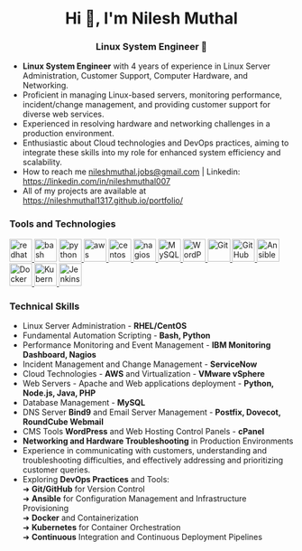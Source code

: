 
<h1 align="center">Hi 👋, I'm Nilesh Muthal</h1>
<h3 align="center"> Linux System Engineer 🚀</h3>


- **Linux System Engineer** with 4 years of experience in Linux Server Administration, Customer Support, Computer 
Hardware, and Networking.
- Proficient in managing Linux-based servers, monitoring performance, incident/change management, and 
providing customer support for diverse web services.
- Experienced in resolving hardware and networking challenges in a production environment.
- Enthusiastic about Cloud technologies and DevOps practices, aiming to integrate these skills into my role for 
enhanced system efficiency and scalability.
- How to reach me nileshmuthal.jobs@gmail.com | Linkedin: https://linkedin.com/in/nileshmuthal007
- All of my projects are available at https://nileshmuthal1317.github.io/portfolio/


<h3 align="left">Tools and Technologies</h3>
<p align="left">  
  <a href="https://www.redhat.com" target="_blank" rel="noreferrer">
  <img src="https://www.vectorlogo.zone/logos/redhat/redhat-icon.svg" alt="redhat" width="40" height="40"/>
</a>
<span>
  <img src="https://www.vectorlogo.zone/logos/gnu_bash/gnu_bash-icon.svg" alt="bash" width="40" height="40"/>
</span>
  <a href="https://www.python.org" target="_blank" rel="noreferrer">
  <img src="https://www.vectorlogo.zone/logos/python/python-icon.svg" alt="python" width="40" height="40"/>
</a>
<a href="https://aws.amazon.com" target="_blank" rel="noreferrer">
  <img src="https://www.vectorlogo.zone/logos/amazon_aws/amazon_aws-icon.svg" alt="aws" width="40" height="40"/>
</a>
<a href="https://www.centos.org" target="_blank" rel="noreferrer">
  <img src="https://www.vectorlogo.zone/logos/centos/centos-icon.svg" alt="centos" width="40" height="40"/>
</a>
<a href="https://www.nagios.org" target="_blank" rel="noreferrer">
  <img src="https://www.vectorlogo.zone/logos/nagios/nagios-icon.svg" alt="nagios" width="40" height="40"/>
<a href="https://www.mysql.com" target="_blank" rel="noreferrer">
  <img src="https://www.vectorlogo.zone/logos/mysql/mysql-icon.svg" alt="MySQL Database" width="40" height="40"/>
</a>
<a href="https://wordpress.org/" target="_blank" rel="noreferrer">
  <img src="https://www.vectorlogo.zone/logos/wordpress/wordpress-icon.svg" alt="WordPress" width="40" height="40"/>
</a>
<a href="https://git-scm.com/" target="_blank" rel="noreferrer">
  <img src="https://www.vectorlogo.zone/logos/git-scm/git-scm-icon.svg" alt="Git" width="40" height="40"/>
</a>
<a href="https://github.com/" target="_blank" rel="noreferrer">
  <img src="https://www.vectorlogo.zone/logos/github/github-icon.svg" alt="GitHub" width="40" height="40"/>
</a>
<a href="https://www.ansible.com/" target="_blank" rel="noreferrer">
  <img src="https://www.vectorlogo.zone/logos/ansible/ansible-icon.svg" alt="Ansible" width="40" height="40"/>
</a>
<a href="https://www.docker.com/" target="_blank" rel="noreferrer">
  <img src="https://www.vectorlogo.zone/logos/docker/docker-icon.svg" alt="Docker" width="40" height="40"/>
</a>
<a href="https://kubernetes.io/" target="_blank" rel="noreferrer">
  <img src="https://www.vectorlogo.zone/logos/kubernetes/kubernetes-icon.svg" alt="Kubernetes" width="40" height="40"/>
</a>
<a href="https://www.jenkins.io/" target="_blank" rel="noreferrer">
  <img src="https://www.vectorlogo.zone/logos/jenkins/jenkins-icon.svg" alt="Jenkins" width="40" height="40"/>
</a>
  
<br>

<h3 align="left">Technical Skills</h3>

- Linux Server Administration - **RHEL/CentOS**
- Fundamental Automation Scripting - **Bash, Python**
- Performance Monitoring and Event Management - **IBM Monitoring Dashboard, Nagios**
- Incident Management and Change Management - **ServiceNow**
- Cloud Technologies - **AWS** and Virtualization - **VMware vSphere**
- Web Servers - Apache and Web applications deployment - **Python, Node.js, Java, PHP**
- Database Management - **MySQL**
- DNS Server **Bind9** and Email Server Management - **Postfix, Dovecot, RoundCube Webmail**
- CMS Tools **WordPress** and Web Hosting Control Panels - **cPanel**
- **Networking and Hardware Troubleshooting** in Production Environments
- Experience in communicating with customers, understanding and troubleshooting difficulties, and effectively addressing and prioritizing customer queries.
- Exploring **DevOps Practices** and Tools:<br>
   ➜ **Git/GitHub** for Version Control<br>
   ➜ **Ansible** for Configuration Management and Infrastructure Provisioning<br>
   ➜ **Docker** and Containerization<br>
   ➜ **Kubernetes** for Container Orchestration<br>
   ➜ **Continuous** Integration and Continuous Deployment Pipelines



</p>





<!---
nileshmuthal1317/nileshmuthal1317 is a ✨ special ✨ repository because its `README.md` (this file) appears on your GitHub profile.
You can click the Preview link to take a look at your changes.
--->  
